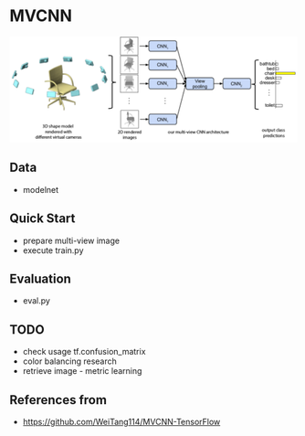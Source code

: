 # MVCNN
![](assets/mvcnn_framework.png)

## Data
- modelnet

## Quick Start
- prepare multi-view image
- execute train.py

## Evaluation
- eval.py

## TODO
- check usage tf.confusion_matrix
- color balancing research
- retrieve image - metric learning

## References from
- https://github.com/WeiTang114/MVCNN-TensorFlow
